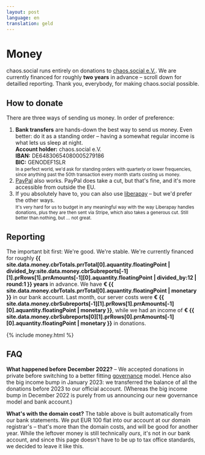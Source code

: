 ```yaml
---
layout: post
language: en
translation: geld
---
```


# Money

chaos.social runs entirely on donations to [chaos.social e.V.](/governance). We are currently financed for roughly **two
years** in advance – scroll down for detailled reporting. Thank you, everybody, for making chaos.social possible.

## How to donate

There are three ways of sending us money. In order of preference:

1. **Bank transfers** are hands-down the best way to send us money. Even better: do it as a standing order – having a
   somewhat regular income is what lets us sleep at night.<br>**Account holder:** chaos.social e.V.<br>**IBAN:**
   DE64830654080005279186<br>**BIC:** GENODEF1SLR<br><small>In a perfect world, we'd ask for standing orders with
   quarterly or lower frequencies, since anything past the 50th transaction every month starts costing us
   money.</small>
2. [PayPal](//paypal.me/chaossocial) also works. PayPal does take a cut, but that's fine, and it's more accessible from
   outside the EU.
3. If you absolutely have to, you can also use [liberapay](//liberapay.com/chaos.social) – but we'd prefer the other
   ways.<br><small>It's very hard for us to budget in any meaningful way with the way Liberapay handles donations, plus
   they are then sent via Stripe, which also takes a generous cut. Still better than nothing, but … not great.</small>

## Reporting

The important bit first: We're good. We're stable. We're currently financed for roughly
**{{ site.data.money.cbrTotals.prrTotal[0].aquantity.floatingPoint | divided_by:site.data.money.cbrSubreports[-1][1].prRows[1].prrAmounts[-1][0].aquantity.floatingPoint | divided_by:12 | round:1 }}
years** in advance.
We have **€&nbsp;{{ site.data.money.cbrTotals.prrTotal[0].aquantity.floatingPoint | monetary }}** in our bank account.
Last month, our server costs were
**€&nbsp;{{ site.data.money.cbrSubreports[-1][1].prRows[1].prrAmounts[-1][0].aquantity.floatingPoint | monetary }}**,
while we had an income of
**€&nbsp;{{ site.data.money.cbrSubreports[0][1].prRows[0].prrAmounts[-1][0].aquantity.floatingPoint | monetary }}**
in donations.

{% include money.html %}

## FAQ

**What happened before December 2022?** – We accepted donations in private before switching to a better fitting
[governance](/governance) model. Hence also the big income bump in January 2023: we transferred the balance of all the
donations before 2023 to our official account. (Whereas the big income bump in December 2022 is purely from us
announcing our new governance model and bank account.)

**What's with the domain cost?** The table above is built automatically from our bank statements. We put EUR 100 flat
into our account at our domain registrar's – that's more than the domain costs, and will be good for another year. While
the leftover money is still technically *ours*, it's not in our bank account, and since this page doesn't have to be up
to tax office standards, we decided to leave it like this.
